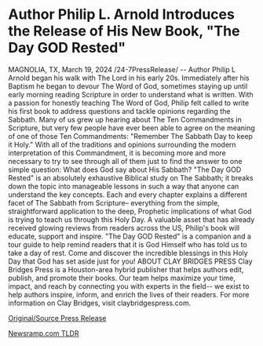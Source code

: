 # Author Philip L. Arnold Introduces the Release of His New Book, "The Day GOD Rested"

MAGNOLIA, TX, March 19, 2024 /24-7PressRelease/ -- Author Philip L Arnold began his walk with The Lord in his early 20s. Immediately after his Baptism he began to devour The Word of God, sometimes staying up until early morning reading Scripture in order to understand what is written. With a passion for honestly teaching The Word of God, Philip felt called to write his first book to address questions and tackle opinions regarding the Sabbath.  Many of us grew up hearing about The Ten Commandments in Scripture, but very few people have ever been able to agree on the meaning of one of those Ten Commandments: "Remember The Sabbath Day to keep it Holy."  With all of the traditions and opinions surrounding the modern interpretation of this Commandment, it is becoming more and more necessary to try to see through all of them just to find the answer to one simple question: What does God say about His Sabbath?   "The Day GOD Rested" is an absolutely exhaustive Biblical study on The Sabbath; it breaks down the topic into manageable lessons in such a way that anyone can understand the key concepts. Each and every chapter explains a different facet of The Sabbath from Scripture– everything from the simple, straightforward application to the deep, Prophetic implications of what God is trying to teach us through this Holy Day.   A valuable asset that has already received glowing reviews from readers across the US, Philip's book will educate, support and inspire. "The Day GOD Rested" is a companion and a tour guide to help remind readers that it is God Himself who has told us to take a day of rest. Come and discover the incredible blessings in this Holy Day that God has set aside just for you!  ABOUT CLAY BRIDGES PRESS  Clay Bridges Press is a Houston-area hybrid publisher that helps authors edit, publish, and promote their books. Our team helps maximize your time, impact, and reach by connecting you with experts in the field-- we exist to help authors inspire, inform, and enrich the lives of their readers. For more information on Clay Bridges, visit claybridgespress.com. 

[Original/Source Press Release](https://www.24-7pressrelease.com/press-release/509338/author-philip-l-arnold-introduces-the-release-of-his-new-book-the-day-god-rested) 

[Newsramp.com TLDR](https://newsramp.com/None) 